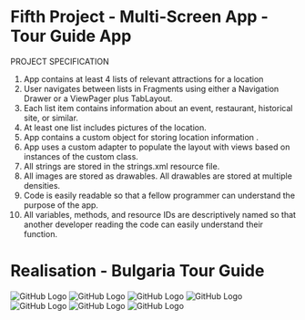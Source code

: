 # Fifth Project - Multi-Screen App - Tour Guide App

PROJECT SPECIFICATION

1. App contains at least 4 lists of relevant attractions for a location
2. User navigates between lists in Fragments using either a Navigation Drawer or a ViewPager plus TabLayout.
3. Each list item contains information about an event, restaurant, historical site, or similar.
4. At least one list includes pictures of the location.
5. App contains a custom object for storing location information .
6. App uses a custom adapter to populate the layout with views based on instances of the custom class.
7. All strings are stored in the strings.xml resource file.
8. All images are stored as drawables. All drawables are stored at multiple densities.
9. Code is easily readable so that a fellow programmer can understand the purpose of the app.
10. All variables, methods, and resource IDs are descriptively named so that another developer reading the code can easily understand their function.

# Realisation - Bulgaria Tour Guide

![GitHub Logo](Screenshots/screen_01.png)     ![GitHub Logo](Screenshots/screen_02.png)
![GitHub Logo](Screenshots/screen_03.png)     ![GitHub Logo](Screenshots/screen_04.png)
![GitHub Logo](Screenshots/screen_05.png)
![GitHub Logo](Screenshots/screen_06.png)
![GitHub Logo](Screenshots/screen_07.png)
